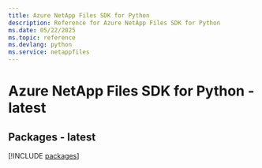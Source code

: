 ```yaml
---
title: Azure NetApp Files SDK for Python
description: Reference for Azure NetApp Files SDK for Python
ms.date: 05/22/2025
ms.topic: reference
ms.devlang: python
ms.service: netappfiles
---
```

# Azure NetApp Files SDK for Python - latest
## Packages - latest
[!INCLUDE [packages](netapp-files-index.md)]